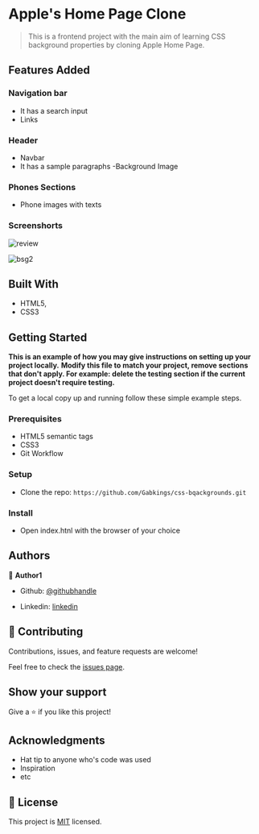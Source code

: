# Apple's Home Page Clone

> This is a frontend project with the main aim of learning CSS background properties by cloning Apple Home Page.
##   Features Added
###  Navigation bar

- It has a search input
- Links

###  Header
- Navbar 
- It has a sample paragraphs
-Background Image

### Phones Sections
 - Phone images with texts

### Screenshorts

![review](https://user-images.githubusercontent.com/33205781/80661828-7b81fd00-8a98-11ea-82b6-32dd52a352ed.png)


![bsg2](https://user-images.githubusercontent.com/33205781/80633698-da784f80-8a61-11ea-8d34-cff8cba5c8ac.png)


## Built With

- HTML5,
- CSS3

## Getting Started

**This is an example of how you may give instructions on setting up your project locally.**
**Modify this file to match your project, remove sections that don't apply. For example: delete the testing section if the current project doesn't require testing.**


To get a local copy up and running follow these simple example steps.

### Prerequisites
- HTML5 semantic tags
- CSS3 
- Git Workflow

### Setup
- Clone the repo: ```https://github.com/Gabkings/css-bqackgrounds.git ```

### Install
- Open index.htnl with the browser of your choice

## Authors
👤 **Author1**

- Github: [@githubhandle](https://github.com/Gabkings)

- Linkedin: [linkedin](https://www.linkedin.com/in/gabriel-gitonga-b5a611183/)

## 🤝 Contributing

Contributions, issues, and feature requests are welcome!

Feel free to check the [issues page](issues/).

## Show your support

Give a ⭐️ if you like this project!

## Acknowledgments

- Hat tip to anyone who's code was used
- Inspiration
- etc

## 📝 License

This project is [MIT](lic.url) licensed.

